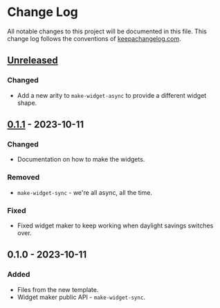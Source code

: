 # Change Log
All notable changes to this project will be documented in this file. This change log follows the conventions of [keepachangelog.com](http://keepachangelog.com/).

## [Unreleased]
### Changed
- Add a new arity to `make-widget-async` to provide a different widget shape.

## [0.1.1] - 2023-10-11
### Changed
- Documentation on how to make the widgets.

### Removed
- `make-widget-sync` - we're all async, all the time.

### Fixed
- Fixed widget maker to keep working when daylight savings switches over.

## 0.1.0 - 2023-10-11
### Added
- Files from the new template.
- Widget maker public API - `make-widget-sync`.

[Unreleased]: https://sourcehost.site/your-name/self-testing-code/compare/0.1.1...HEAD
[0.1.1]: https://sourcehost.site/your-name/self-testing-code/compare/0.1.0...0.1.1
